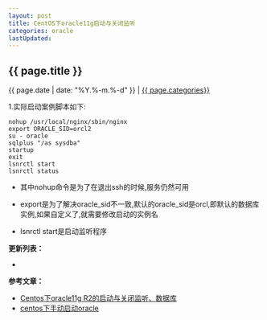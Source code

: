```yaml
---
layout: post
title: CentOS下oracle11g启动与关闭监听
categories: oracle
lastUpdated:
---
```


## {{ page.title }}

{{ page.date | date: "%Y.%-m.%-d" }} | <a href="/archive#{{ page.categories }}">{{ page.categories}}</a>

  
1.实际启动案例脚本如下:

```
nohup /usr/local/nginx/sbin/nginx
export ORACLE_SID=orcl2
su - oracle
sqlplus "/as sysdba"
startup
exit
lsnrctl start
lsnrctl status
```

* 其中nohup命令是为了在退出ssh的时候,服务仍然可用

* export是为了解决oracle_sid不一致,默认的oracle_sid是orcl,即默认的数据库实例,如果自定义了,就需要修改启动的实例名

* lsnrctl start是启动监听程序


**更新列表：**

*



**参考文章：**

* [Centos下oracle11g R2的启动与关闭监听、数据库][1]
* [centos下手动启动oracle][2]

[1]: http://pizibaidu.blog.51cto.com/1361909/1612354
[2]: http://blog.csdn.net/baochanghong/article/details/51525901

